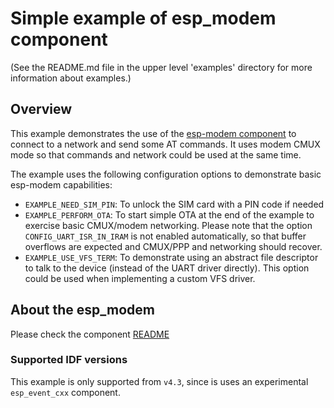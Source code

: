 # Simple example of esp_modem component

(See the README.md file in the upper level 'examples' directory for more information about examples.)

## Overview

This example demonstrates the use of the [esp-modem component](https://components.espressif.com/component/espressif/esp_modem) to connect to a network and send some AT commands.
It uses modem CMUX mode so that commands and network could be used at the same time.

The example uses the following configuration options to demonstrate basic esp-modem capabilities:
* `EXAMPLE_NEED_SIM_PIN`: To unlock the SIM card with a PIN code if needed
* `EXAMPLE_PERFORM_OTA`: To start simple OTA at the end of the example to exercise basic CMUX/modem networking. Please note that the option `CONFIG_UART_ISR_IN_IRAM` is not enabled automatically, so that buffer overflows are expected and CMUX/PPP and networking should recover.
* `EXAMPLE_USE_VFS_TERM`: To demonstrate using an abstract file descriptor to talk to the device (instead of the UART driver directly). This option could be used when implementing a custom VFS driver.

## About the esp_modem

Please check the component [README](../../README.md)

### Supported IDF versions

This example is only supported from `v4.3`, since is uses an experimental `esp_event_cxx` component.